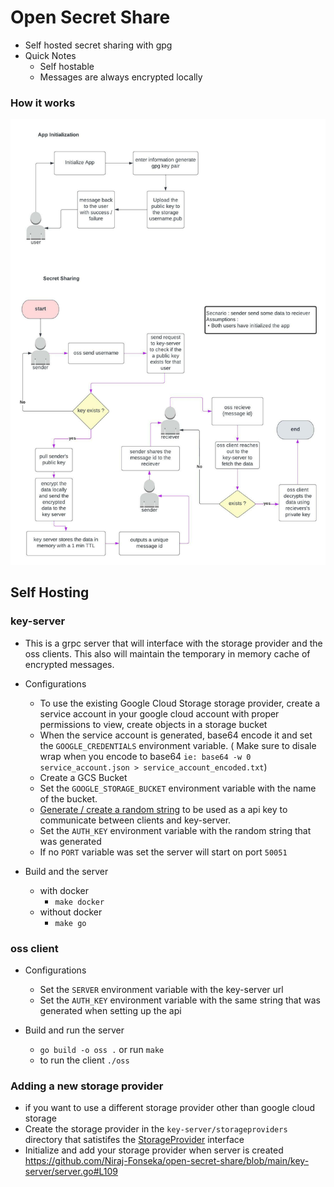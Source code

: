 # Open Secret Share 

- Self hosted secret sharing with gpg
- Quick Notes
    - Self hostable 
    - Messages are always encrypted locally

### How it works

![arch diagram](./docs/OSS.jpeg)


## Self Hosting

### key-server 

- This is a grpc server that will interface with the storage provider and the oss clients. This also will maintain the temporary in memory cache of encrypted messages.

- Configurations
    - To use the existing Google Cloud Storage storage provider, create a service account in your google cloud account with proper permissions to view, create objects in a storage bucket
    - When the service account is generated, base64 encode it and set the `GOOGLE_CREDENTIALS` environment variable. ( Make sure to disale wrap when you encode to base64 `ie: base64 -w 0 service_account.json > service_account_encoded.txt`)
    - Create a GCS Bucket
    - Set the `GOOGLE_STORAGE_BUCKET` environment variable with the name of the bucket.
    - [Generate / create a random string](https://generate-random.org/api-key-generator) to be used as a api key to communicate between clients and key-server.
    - Set the `AUTH_KEY` environment variable with the random string that was generated 
    - If no `PORT` variable was set the server will start on port `50051`

- Build and the server
    - with docker 
        - `make docker`
    - without docker 
        - `make go`

### oss client
- Configurations
    - Set the `SERVER` environment variable with the key-server url
    - Set the `AUTH_KEY` environment variable with the same string that was generated when setting up the api

- Build and run the server 
    - `go build -o oss .` or run `make`
    -  to run the client `./oss` 

### Adding a new storage provider 

- if you want to use a different storage provider other than google cloud storage
- Create the storage provider in the `key-server/storageproviders` directory that satistifes the [StorageProvider](https://github.com/Niraj-Fonseka/open-secret-share/blob/main/key-server/storageproviders/storage.go#L3) interface
- Initialize and add your storage provider when server is created https://github.com/Niraj-Fonseka/open-secret-share/blob/main/key-server/server.go#L109

